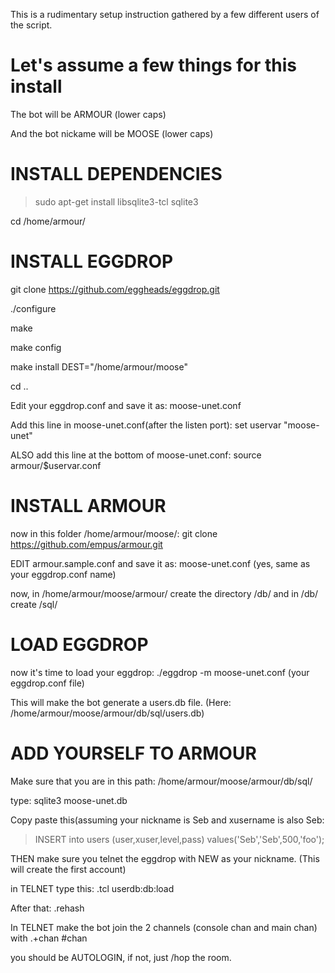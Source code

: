 This is a rudimentary setup instruction gathered by a few different users of the script.

# Let's assume a few things for this install

The bot will be ARMOUR (lower caps) 

And the bot nickame will be MOOSE (lower caps)

# INSTALL DEPENDENCIES

> sudo apt-get install libsqlite3-tcl sqlite3 

cd /home/armour/

# INSTALL EGGDROP
git clone https://github.com/eggheads/eggdrop.git

./configure

make

make config

make install DEST="/home/armour/moose"

cd ..

Edit your eggdrop.conf and save it as: moose-unet.conf

Add this line in moose-unet.conf(after the listen port): set uservar "moose-unet"

ALSO add this line at the bottom of moose-unet.conf: source armour/$uservar.conf

# INSTALL ARMOUR

now in this folder /home/armour/moose/: git clone https://github.com/empus/armour.git

EDIT armour.sample.conf and save it as: moose-unet.conf (yes, same as your eggdrop.conf name)

now, in /home/armour/moose/armour/ create the directory /db/  and in /db/ create /sql/

# LOAD EGGDROP

now it's time to load your eggdrop: ./eggdrop -m moose-unet.conf (your eggdrop.conf file)

This will make the bot generate a users.db file. (Here: /home/armour/moose/armour/db/sql/users.db)

# ADD YOURSELF TO ARMOUR
Make sure that you are in this path: /home/armour/moose/armour/db/sql/ 

type: sqlite3 moose-unet.db

Copy paste this(assuming your nickname is Seb and xusername is also Seb: 

> INSERT into users (user,xuser,level,pass) values('Seb','Seb',500,'foo');

THEN make sure you telnet the eggdrop with NEW as your nickname. (This will create the first account)

in TELNET type this: .tcl userdb:db:load

After that: .rehash

In TELNET make the bot join the 2 channels (console chan and main chan) with .+chan #chan

you should be AUTOLOGIN, if not, just /hop the room.
